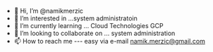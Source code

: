 - 👋 Hi, I’m @namikmerzic
- 👀 I’m interested in ...system administratoin
- 🌱 I’m currently learning ... Cloud Technologies GCP
- 💞️ I’m looking to collaborate on ... system administration
- 📫 How to reach me --- easy via e-mail namik.merzic@gmail.com

<!---
namikmerzic/namikmerzic is a ✨ special ✨ repository because its `README.md` (this file) appears on your GitHub profile.
You can click the Preview link to take a look at your changes.
--->
